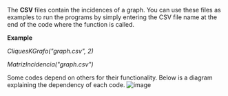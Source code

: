 The **CSV** files contain the incidences of a graph.
You can use these files as examples to run the programs by simply entering the CSV file name
at the end of the code where the function is called.

**Example**

_CliquesKGrafo("graph.csv", 2)_

_MatrizIncidencia("graph.csv")_

Some codes depend on others for their functionality. Below is a diagram explaining the dependency of each code.
![image](https://github.com/katjaoksana/AlgoGraphX/assets/141786397/56d044ef-2664-4ce6-8a48-46e8ede61c81)




